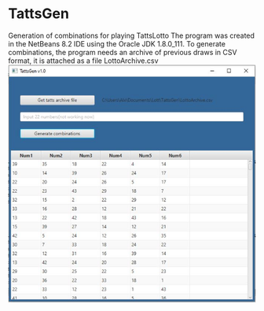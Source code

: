 # TattsGen
Generation of combinations for playing TattsLotto
The program was created in the NetBeans 8.2 IDE using the Oracle JDK 1.8.0_111.
To generate combinations, the program needs an archive of previous draws in CSV format, it is attached as a file LottoArchive.csv
![Alt text](Screen.jpg?raw=true "Program interface")
